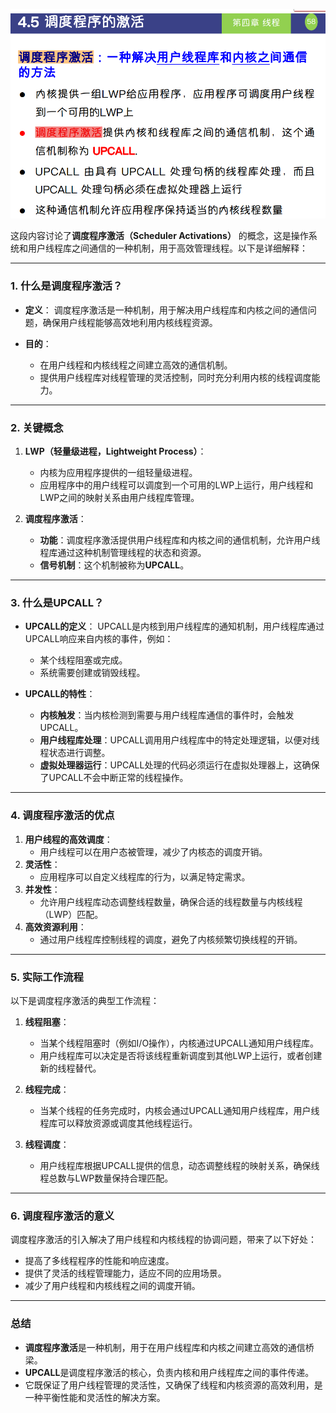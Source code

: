 ![alt text](image-2.png)

这段内容讨论了**调度程序激活（Scheduler Activations）** 的概念，这是操作系统和用户线程库之间通信的一种机制，用于高效管理线程。以下是详细解释：

---

### **1. 什么是调度程序激活？**
- **定义**：
  调度程序激活是一种机制，用于解决用户线程库和内核之间的通信问题，确保用户线程能够高效地利用内核线程资源。

- **目的**：
  - 在用户线程和内核线程之间建立高效的通信机制。
  - 提供用户线程库对线程管理的灵活控制，同时充分利用内核的线程调度能力。

---

### **2. 关键概念**
1. **LWP（轻量级进程，Lightweight Process）**：
   - 内核为应用程序提供的一组轻量级进程。
   - 应用程序中的用户线程可以调度到一个可用的LWP上运行，用户线程和LWP之间的映射关系由用户线程库管理。

2. **调度程序激活**：
   - **功能**：调度程序激活提供用户线程库和内核之间的通信机制，允许用户线程库通过这种机制管理线程的状态和资源。
   - **信号机制**：这个机制被称为**UPCALL**。

---

### **3. 什么是UPCALL？**
- **UPCALL的定义**：
  UPCALL是内核到用户线程库的通知机制，用户线程库通过UPCALL响应来自内核的事件，例如：
  - 某个线程阻塞或完成。
  - 系统需要创建或销毁线程。

- **UPCALL的特性**：
  - **内核触发**：当内核检测到需要与用户线程库通信的事件时，会触发UPCALL。
  - **用户线程库处理**：UPCALL调用用户线程库中的特定处理逻辑，以便对线程状态进行调整。
  - **虚拟处理器运行**：UPCALL处理的代码必须运行在虚拟处理器上，这确保了UPCALL不会中断正常的线程操作。

---

### **4. 调度程序激活的优点**
1. **用户线程的高效调度**：
   - 用户线程可以在用户态被管理，减少了内核态的调度开销。
2. **灵活性**：
   - 应用程序可以自定义线程库的行为，以满足特定需求。
3. **并发性**：
   - 允许用户线程库动态调整线程数量，确保合适的线程数量与内核线程（LWP）匹配。
4. **高效资源利用**：
   - 通过用户线程库控制线程的调度，避免了内核频繁切换线程的开销。

---

### **5. 实际工作流程**
以下是调度程序激活的典型工作流程：
1. **线程阻塞**：
   - 当某个线程阻塞时（例如I/O操作），内核通过UPCALL通知用户线程库。
   - 用户线程库可以决定是否将该线程重新调度到其他LWP上运行，或者创建新的线程替代。
   
2. **线程完成**：
   - 当某个线程的任务完成时，内核会通过UPCALL通知用户线程库，用户线程库可以释放资源或调度其他线程运行。

3. **线程调度**：
   - 用户线程库根据UPCALL提供的信息，动态调整线程的映射关系，确保线程总数与LWP数量保持合理匹配。

---

### **6. 调度程序激活的意义**
调度程序激活的引入解决了用户线程和内核线程的协调问题，带来了以下好处：
- 提高了多线程程序的性能和响应速度。
- 提供了灵活的线程管理能力，适应不同的应用场景。
- 减少了用户线程和内核线程之间的调度开销。

---

### **总结**
- **调度程序激活**是一种机制，用于在用户线程库和内核之间建立高效的通信桥梁。
- **UPCALL**是调度程序激活的核心，负责内核和用户线程库之间的事件传递。
- 它既保证了用户线程管理的灵活性，又确保了线程和内核资源的高效利用，是一种平衡性能和灵活性的解决方案。